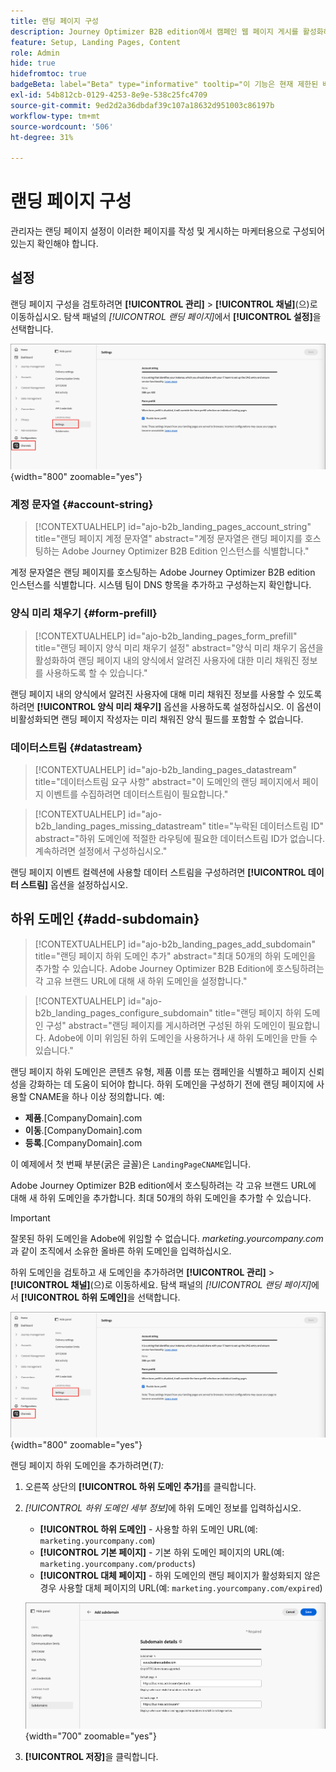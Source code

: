 ```yaml
---
title: 랜딩 페이지 구성
description: Journey Optimizer B2B edition에서 캠페인 웹 페이지 게시를 활성화하려면 랜딩 페이지 하위 도메인, 양식 미리 채우기 설정 및 데이터스트림을 구성하십시오.
feature: Setup, Landing Pages, Content
role: Admin
hide: true
hidefromtoc: true
badgeBeta: label="Beta" type="informative" tooltip="이 기능은 현재 제한된 베타 릴리스에 있습니다"
exl-id: 54b812cb-0129-4253-8e9e-538c25fc4709
source-git-commit: 9ed2d2a36dbdaf39c107a18632d951003c86197b
workflow-type: tm+mt
source-wordcount: '506'
ht-degree: 31%

---
```


# 랜딩 페이지 구성

관리자는 랜딩 페이지 설정이 이러한 페이지를 작성 및 게시하는 마케터용으로 구성되어 있는지 확인해야 합니다.

## 설정

랜딩 페이지 구성을 검토하려면 **[!UICONTROL 관리]** > **[!UICONTROL 채널]**(으)로 이동하십시오. 탐색 패널의 _[!UICONTROL 랜딩 페이지]_&#x200B;에서 **[!UICONTROL 설정]**&#x200B;을 선택합니다.

![랜딩 페이지 설정](./assets/config-landing-pages-settings.png){width="800" zoomable="yes"}

### 계정 문자열 {#account-string}

>[!CONTEXTUALHELP]
>id="ajo-b2b_landing_pages_account_string"
>title="랜딩 페이지 계정 문자열"
>abstract="계정 문자열은 랜딩 페이지를 호스팅하는 Adobe Journey Optimizer B2B Edition 인스턴스를 식별합니다."

계정 문자열은 랜딩 페이지를 호스팅하는 Adobe Journey Optimizer B2B edition 인스턴스를 식별합니다. 시스템 팀이 DNS 항목을 추가하고 구성하는지 확인합니다.

### 양식 미리 채우기 {#form-prefill}

>[!CONTEXTUALHELP]
>id="ajo-b2b_landing_pages_form_prefill"
>title="랜딩 페이지 양식 미리 채우기 설정"
>abstract="양식 미리 채우기 옵션을 활성화하여 랜딩 페이지 내의 양식에서 알려진 사용자에 대한 미리 채워진 정보를 사용하도록 할 수 있습니다."

랜딩 페이지 내의 양식에서 알려진 사용자에 대해 미리 채워진 정보를 사용할 수 있도록 하려면 **[!UICONTROL 양식 미리 채우기]** 옵션을 사용하도록 설정하십시오. 이 옵션이 비활성화되면 랜딩 페이지 작성자는 미리 채워진 양식 필드를 포함할 수 없습니다.

### 데이터스트림 {#datastream}

>[!CONTEXTUALHELP]
>id="ajo-b2b_landing_pages_datastream"
>title="데이터스트림 요구 사항"
>abstract="이 도메인의 랜딩 페이지에서 페이지 이벤트를 수집하려면 데이터스트림이 필요합니다."

>[!CONTEXTUALHELP]
>id="ajo-b2b_landing_pages_missing_datastream"
>title="누락된 데이터스트림 ID"
>abstract="하위 도메인에 적절한 라우팅에 필요한 데이터스트림 ID가 없습니다. 계속하려면 설정에서 구성하십시오."

랜딩 페이지 이벤트 컬렉션에 사용할 데이터 스트림을 구성하려면 **[!UICONTROL 데이터 스트림]** 옵션을 설정하십시오.

## 하위 도메인 {#add-subdomain}

>[!CONTEXTUALHELP]
>id="ajo-b2b_landing_pages_add_subdomain"
>title="랜딩 페이지 하위 도메인 추가"
>abstract="최대 50개의 하위 도메인을 추가할 수 있습니다. Adobe Journey Optimizer B2B Edition에 호스팅하려는 각 고유 브랜드 URL에 대해 새 하위 도메인을 설정합니다."

>[!CONTEXTUALHELP]
>id="ajo-b2b_landing_pages_configure_subdomain"
>title="랜딩 페이지 하위 도메인 구성"
>abstract="랜딩 페이지를 게시하려면 구성된 하위 도메인이 필요합니다. Adobe에 이미 위임된 하위 도메인을 사용하거나 새 하위 도메인을 만들 수 있습니다."

랜딩 페이지 하위 도메인은 콘텐츠 유형, 제품 이름 또는 캠페인을 식별하고 페이지 신뢰성을 강화하는 데 도움이 되어야 합니다. 하위 도메인을 구성하기 전에 랜딩 페이지에 사용할 CNAME을 하나 이상 정의합니다. 예:

* **제품**.[CompanyDomain].com
* **이동**.[CompanyDomain].com
* **등록**.[CompanyDomain].com

이 예제에서 첫 번째 부분(굵은 글꼴)은 `LandingPageCNAME`입니다.

Adobe Journey Optimizer B2B edition에서 호스팅하려는 각 고유 브랜드 URL에 대해 새 하위 도메인을 추가합니다. 최대 50개의 하위 도메인을 추가할 수 있습니다.

>[!IMPORTANT]
>
>잘못된 하위 도메인을 Adobe에 위임할 수 없습니다. _marketing.yourcompany.com_&#x200B;과 같이 조직에서 소유한 올바른 하위 도메인을 입력하십시오.

하위 도메인을 검토하고 새 도메인을 추가하려면 **[!UICONTROL 관리]** > **[!UICONTROL 채널]**(으)로 이동하세요. 탐색 패널의 _[!UICONTROL 랜딩 페이지]_&#x200B;에서 **[!UICONTROL 하위 도메인]**&#x200B;을 선택합니다.

![랜딩 페이지 하위 도메인](./assets/config-landing-pages-settings.png){width="800" zoomable="yes"}

랜딩 페이지 하위 도메인을 추가하려면(_T):_

1. 오른쪽 상단의 **[!UICONTROL 하위 도메인 추가]**&#x200B;를 클릭합니다.

1. _[!UICONTROL 하위 도메인 세부 정보]_&#x200B;에 하위 도메인 정보를 입력하십시오.

   * **[!UICONTROL 하위 도메인]** - 사용할 하위 도메인 URL(예: `marketing.yourcompany.com`)
   * **[!UICONTROL 기본 페이지]** - 기본 하위 도메인 페이지의 URL(예: `marketing.yourcompany.com/products`)
   * **[!UICONTROL 대체 페이지]** - 하위 도메인의 랜딩 페이지가 활성화되지 않은 경우 사용할 대체 페이지의 URL(예: `marketing.yourcompany.com/expired`)

   ![랜딩 페이지 하위 도메인 추가](./assets/config-landing-pages-add-subdomain.png){width="700" zoomable="yes"}

1. **[!UICONTROL 저장]**&#x200B;을 클릭합니다.
